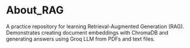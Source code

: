 # About_RAG
A practice repository for learning Retrieval-Augmented Generation (RAG). Demonstrates creating document embeddings with ChromaDB and generating answers using Groq LLM from PDFs and text files.

